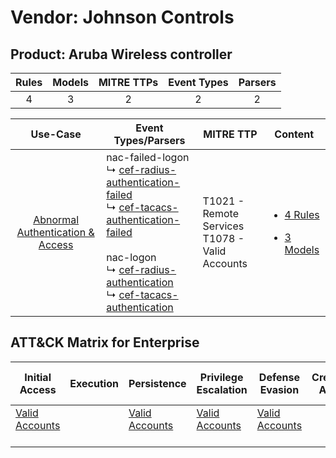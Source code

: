 Vendor: Johnson Controls
========================
Product: Aruba Wireless controller
----------------------------------
| Rules | Models | MITRE TTPs | Event Types | Parsers |
|:-----:|:------:|:----------:|:-----------:|:-------:|
|   4   |   3    |     2      |      2      |    2    |

|                                           Use-Case                                           | Event Types/Parsers                                                                                                                                                                                                                                                                                                                                                                                                         | MITRE TTP                                             | Content                                                                                                                                                |
|:--------------------------------------------------------------------------------------------:| --------------------------------------------------------------------------------------------------------------------------------------------------------------------------------------------------------------------------------------------------------------------------------------------------------------------------------------------------------------------------------------------------------------------------- | ----------------------------------------------------- | ------------------------------------------------------------------------------------------------------------------------------------------------------ |
| [Abnormal Authentication & Access](../../../UseCases/uc_abnormal_authentication_&_access.md) |  nac-failed-logon<br> ↳ [cef-radius-authentication-failed](Parsers/parserContent_cef-radius-authentication-failed.md)<br> ↳ [cef-tacacs-authentication-failed](Parsers/parserContent_cef-tacacs-authentication-failed.md)<br><br> nac-logon<br> ↳ [cef-radius-authentication](Parsers/parserContent_cef-radius-authentication.md)<br> ↳ [cef-tacacs-authentication](Parsers/parserContent_cef-tacacs-authentication.md)<br> | T1021 - Remote Services<br>T1078 - Valid Accounts<br> | [<ul><li>4 Rules</li></ul><ul><li>3 Models</li></ul>](Rules_Models/r_m_johnson_controls_aruba_wireless_controller_Abnormal_Authentication_&_Access.md) |

ATT&CK Matrix for Enterprise
----------------------------
| Initial Access                                                      | Execution | Persistence                                                         | Privilege Escalation                                                | Defense Evasion                                                     | Credential Access | Discovery | Lateral Movement                                                     | Collection | Command and Control | Exfiltration | Impact |
| ------------------------------------------------------------------- | --------- | ------------------------------------------------------------------- | ------------------------------------------------------------------- | ------------------------------------------------------------------- | ----------------- | --------- | -------------------------------------------------------------------- | ---------- | ------------------- | ------------ | ------ |
| [Valid Accounts](https://attack.mitre.org/techniques/T1078)<br><br> |           | [Valid Accounts](https://attack.mitre.org/techniques/T1078)<br><br> | [Valid Accounts](https://attack.mitre.org/techniques/T1078)<br><br> | [Valid Accounts](https://attack.mitre.org/techniques/T1078)<br><br> |                   |           | [Remote Services](https://attack.mitre.org/techniques/T1021)<br><br> |            |                     |              |        |